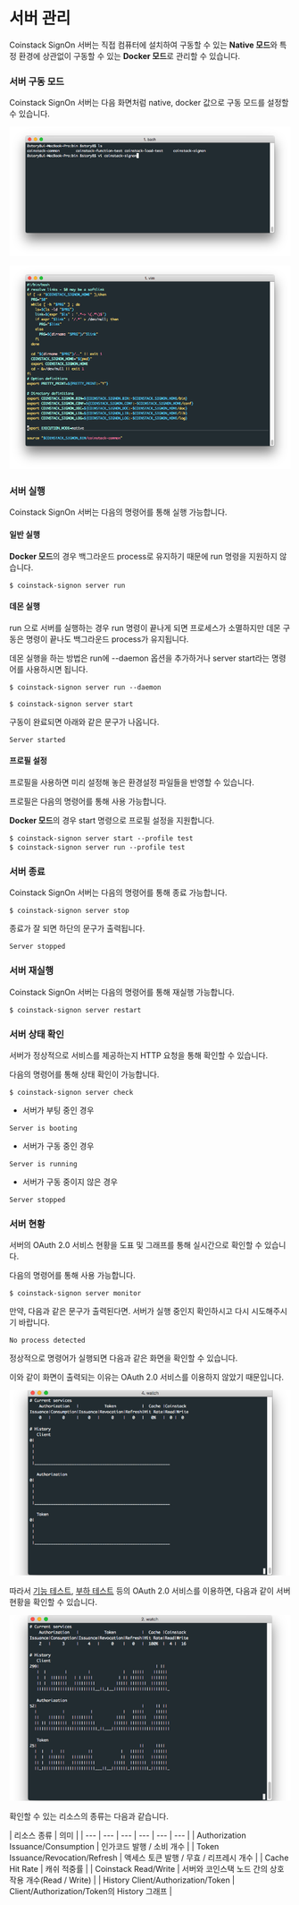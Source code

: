 # 서버 관리

Coinstack SignOn 서버는 직접 컴퓨터에 설치하여 구동할 수 있는 **Native 모드**와 특정 환경에 상관없이 구동할 수 있는 **Docker 모드**로 관리할 수 있습니다.

### 서버 구동 모드

Coinstack SignOn 서버는 다음 화면처럼 native, docker 값으로 구동 모드를 설정할 수 있습니다. 

![](../../.gitbook/assets/server-mode1.png)

![](../../.gitbook/assets/server-mode2.png)

### 서버 실행

Coinstack SignOn 서버는 다음의 명령어를 통해 실행 가능합니다.

#### **일반 실행**

**Docker 모드**의 경우 백그라운드 process로 유지하기 때문에 run 명령을 지원하지 않습니다.

```text
$ coinstack-signon server run
```

#### **데몬 실행**

run 으로 서버를 실행하는 경우 run 명령이 끝나게 되면 프로세스가 소멸하지만 데몬 구동은 명령이 끝나도 백그라운드 process가 유지됩니다.

데몬 실행을 하는 방법은 run에 --daemon 옵션을 추가하거나 server start라는 명령어를 사용하시면 됩니다.

```text
$ coinstack-signon server run --daemon
```

```text
$ coinstack-signon server start
```

구동이 완료되면 아래와 같은 문구가 나옵니다.

```text
Server started
```

#### **프로필 설정**

프로필을 사용하면 미리 설정해 놓은 환경설정 파일들을 반영할 수 있습니다.

프로필은 다음의 명령어를 통해 사용 가능합니다.

**Docker 모드**의 경우 start 명령으로 프로필 설정을 지원합니다.

```text
$ coinstack-signon server start --profile test
$ coinstack-signon server run --profile test
```

### 서버 종료

Coinstack SignOn 서버는 다음의 명령어를 통해 종료 가능합니다.

```text
$ coinstack-signon server stop
```

종료가 잘 되면 하단의 문구가 출력됩니다.

```text
Server stopped
```

### 서버 재실행

Coinstack SignOn 서버는 다음의 명령어를 통해 재실행 가능합니다.

```text
$ coinstack-signon server restart
```

### 서버 상태 확인

서버가 정상적으로 서비스를 제공하는지 HTTP 요청을 통해 확인할 수 있습니다.

다음의 명령어를 통해 상태 확인이 가능합니다.

```text
$ coinstack-signon server check
```

* 서버가 부팅 중인 경우

```text
Server is booting
```

* 서버가 구동 중인 경우

```text
Server is running
```

* 서버가 구동 중이지 않은 경우

```text
Server stopped
```

### 서버 현황

서버의 OAuth 2.0 서비스 현황을 도표 및 그래프를 통해 실시간으로 확인할 수 있습니다.

다음의 명령어를 통해 사용 가능합니다.

```text
$ coinstack-signon server monitor
```

만약, 다음과 같은 문구가 출력된다면. 서버가 실행 중인지 확인하시고 다시 시도해주시기 바랍니다.

```text
No process detected
```

정상적으로 명령어가 실행되면 다음과 같은 화면을 확인할 수 있습니다.

이와 같이 화면이 출력되는 이유는 OAuth 2.0 서비스를 이용하지 않았기 때문입니다.

![](../../.gitbook/assets/initial-server-status.png)

따라서 [기능 테스트](../../appendix/undefined-3/undefined.md), [부하 테스트](../../appendix/undefined-3/undefined-1.md) 등의 OAuth 2.0 서비스를 이용하면, 다음과 같이 서버 현황을 확인할 수 있습니다.

![](../../.gitbook/assets/server-status.png)

확인할 수 있는 리소스의 종류는 다음과 같습니다.

| 리소스 종류 | 의미 |
| --- | --- | --- | --- | --- | --- |
| Authorization Issuance/Consumption | 인가코드 발행 / 소비 개수 |
| Token Issuance/Revocation/Refresh | 액세스 토큰 발행 / 무효 / 리프레시 개수 |
| Cache Hit Rate | 캐쉬 적중률 |
| Coinstack Read/Write | 서버와 코인스택 노드 간의 상호작용 개수\(Read / Write\) |
| History Client/Authorization/Token | Client/Authorization/Token의 History 그래프 |

